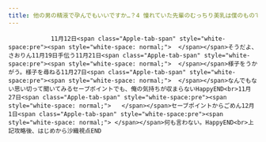 ```yaml
---
title: 他の男の精液で孕んでもいいですか…？4 憧れていた先輩のむっちり美乳は僕のものではなかった攻略
---
```


                11月12日<span class="Apple-tab-span" style="white-space:pre"><span style="white-space: normal;">	</span></span>そうだよ、さおりん11月19日手伝う11月21日<span class="Apple-tab-span" style="white-space:pre"><span style="white-space: normal;">	</span></span>様子をうかがう。様子を尋ねる11月27日<span class="Apple-tab-span" style="white-space:pre"><span style="white-space: normal;">	</span></span>なんでもない思い切って聞いてみるセーブポイントでも、俺の気持ちが収まらないHappyEND<br>11月27日<span class="Apple-tab-span" style="white-space:pre"><span style="white-space: normal;">	</span></span>セーブポイントからごめん12月1日<span class="Apple-tab-span" style="white-space:pre"><span style="white-space: normal;">	</span></span>何も言わない。HappyEND<br>上記攻略後、はじめから沙織視点END
              
